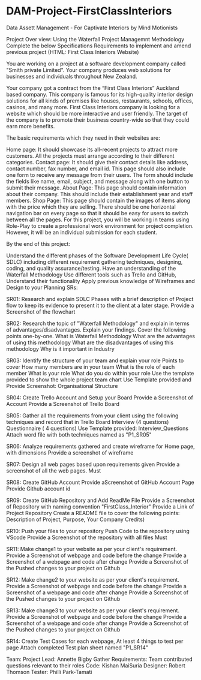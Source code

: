 # DAM-Project-FirstClassInteriors
Data Assett Management - For Captivate Interiors by Mind Motionists

Project Over view: Using the Waterfall Project Managemnt Methodology Complete the below Specifications Requirements to implement and amend previous project (HTML: First Class Interiors Website)

You are working on a project at a software development company called "Smith private Limited". Your company produces web solutions for businesses and individuals throughout New Zealand.

Your company got a contract from the “First Class Interiors” Auckland based company. This company is famous for its high-quality interior design solutions for all kinds of premises like houses, restaurants, schools, offices, casinos, and many more. First Class Interiors company is looking for a website which should be more interactive and user friendly. The target of the company is to promote their business country-wide so that they could earn more benefits.

The basic requirements which they need in their websites are:

Home page: It should showcase its all-recent projects to attract more customers. All the projects must arrange according to their different categories.
Contact page: It should give their contact details like address, contact number, fax number, and email id. This page should also include one form to receive any message from their users. The form should include the fields like name, email, subject, and message along with one button to submit their message.
About Page: This page should contain information about their company. This should include their establishment year and staff members.
Shop Page: This page should contain the images of items along with the price which they are selling.
There should be one horizontal navigation bar on every page so that it should be easy for users to switch between all the pages.
For this project, you will be working in teams using Role-Play to create a professional work environment for project completion. However, it will be an individual submission for each student.

By the end of this project:

Understand the different phases of the Software Development Life Cycle( SDLC) including different requirement gathering techniques, designing, coding, and quality assurance/testing.
Have an understanding of the Waterfall Methodology
Use different tools such as Trello and GitHub, Understand their functionality
Apply previous knowledge of Wireframes and Design to your Planning
SRs:

SR01: Research and explain SDLC Phases with a brief description of Project flow to keep its evidence to present it to the client at a later stage. Provide a Screenshot of the flowchart

SR02: Research the topic of "Waterfall Methodology" and explain in terms of advantages/disadvantages. Explain your findings. Cover the following points one-by-one. What is Waterfall Methodology What are the advantages of using this methodology What are the disadvantages of using this methodology Why is it important in Industry

SR03: Identify the structure of your team and explain your role Points to cover How many members are in your team What is the role of each member What is your role What do you do within your role Use the template provided to show the whole project team chart Use Template provided and Provide Screenshot: Organisational Structure

SR04: Create Trello Account and Setup your Board Provide a Screenshot of Account Provide a Screenshot of Trello Board

SR05: Gather all the requirements from your client using the following techniques and record that in Trello Board Interview (4 questions) Questionnaire ( 4 questions) Use Template provided: Interview_Questions Attach word file with both techniques named as "P1_SR05"

SR06: Analyze requirements gathered and create wireframe for Home page, with dimensions Provide a screenshot of wireframe

SR07: Design all web pages based upon requirements given Provide a screenshot of all the web pages. Must

SR08: Create GitHub Account Provide aScreenshot of GitHub Account Page Provide Github account id

SR09: Create GitHub Repository and Add ReadMe File Provide a Screenshot of Repository with naming convention "FirstClass_Interior" Provide a Link of Project Repository Create a README file to cover the following points: Description of Project, Purpose, Your Company Credits)

SR10: Push your files to your repository Push Code to the repository using VScode Provide a Screenshot of the repository with all files Must

SR11: Make change1 to your website as per your client's requirement. Provide a Screenshot of webpage and code before the change Provide a Screenshot of a webpage and code after change Provide a Screenshot of the Pushed changes to your project on Github

SR12: Make change2 to your website as per your client's requirement. Provide a Screenshot of webpage and code before the change Provide a Screenshot of a webpage and code after change Provide a Screenshot of the Pushed changes to your project on Github

SR13: Make change3 to your website as per your client's requirement. Provide a Screenshot of webpage and code before the change Provide a Screenshot of a webpage and code after change Provide a Screenshot of the Pushed changes to your project on Github

SR14: Create Test Cases for each webpage, At least 4 things to test per page Attach completed Test plan sheet named "P1_SR14"

Team: 
Project Lead: Annette Bigby
Gather Requirements: Team contributed questions relevant to their roles
Code: Kishan MaiSuria
Designer: Robert Thomson
Tester: Philli Park-Tamati





